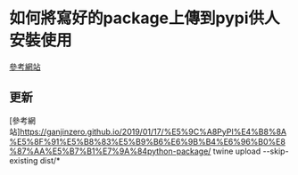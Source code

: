 # 如何將寫好的package上傳到pypi供人安裝使用

[參考網站](https://medium.com/%E8%B3%87%E5%B7%A5%E7%AD%86%E8%A8%98/%E6%89%93%E5%8C%85python-module-%E5%88%B0pypi-%E4%B8%8A-aef1f73e1774)

## 更新
[參考網站]https://ganjinzero.github.io/2019/01/17/%E5%9C%A8PyPI%E4%B8%8A%E5%8F%91%E5%B8%83%E5%B9%B6%E6%9B%B4%E6%96%B0%E8%87%AA%E5%B7%B1%E7%9A%84python-package/
twine upload --skip-existing dist/*
